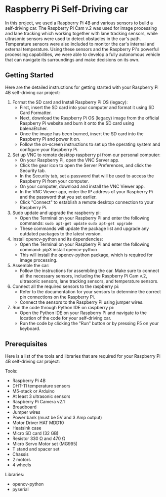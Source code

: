 # Raspberry Pi Self-Driving car

In this project, we used a Raspberry Pi 4B and various sensors to build a self-driving car. 
The Raspberry Pi Cam v.2 was used for image processing and lane tracking which working together with lane tracking sensors, while ultrasonic sensors were used to detect obstacles in the car's path. Temperature sensors were also included to monitor the car's internal and external temperature. Using these sensors and the Raspberry Pi's powerful processing capabilities, 
we were able to develop a fully autonomous vehicle that can navigate its surroundings and make decisions on its own.

## Getting Started
Here are the detailed instructions for getting started with your Raspberry Pi 4B self-driving car project:

1. Format the SD card and Install Raspberry Pi OS (legacy):
    * First, insert the SD card into your computer and format it using SD Card Formatter.
    * Next, download the Raspberry Pi OS (legacy) image from the official Raspberry Pi website and burn it onto the SD card       using balenaEtcher.
    * Once the image has been burned, insert the SD card into the Raspberry Pi and power it on.
    * Follow the on-screen instructions to set up the operating system and configure your Raspberry Pi.
2. Set up VNC to remote desktop raspberry pi from our personal computer:
    * On your Raspberry Pi, open the VNC Server app.
    * Click the gear icon to open the Server Preferences, and click the Security tab.
    * In the Security tab, set a password that will be used to access the Raspberry Pi from your computer.
    * On your computer, download and install the VNC Viewer app.
    * In the VNC Viewer app, enter the IP address of your Raspberry Pi and the password that you set earlier.
    * Click "Connect" to establish a remote desktop connection to your Raspberry Pi.
3. Sudo update and upgrade the raspberry pi:
    * Open the Terminal on your Raspberry Pi and enter the following commands:
          `sudo apt-get update`
          `sudo apt-get upgrade`
    * These commands will update the package list and upgrade any outdated packages to the latest version.
4. Install opencv-python and its dependencies:
    * Open the Terminal on your Raspberry Pi and enter the following command:
          pip3 install opencv-python
    * This will install the opencv-python package, which is required for image processing.
5. Assemble the car:
    * Follow the instructions for assembling the car. Make sure to connect all the necessary sensors, including the               Raspberry Pi Cam v.2, ultrasonic sensors, lane tracking sensors, and temperature sensors.
6. Connect all the required sensors to the raspberry pi:
    * Refer to the documentation for your sensors to determine the correct pin connections on the Raspberry Pi.
    * Connect the sensors to the Raspberry Pi using jumper wires.
7. Run the code through Python IDE on raspberry pi:
    * Open the Python IDE on your Raspberry Pi and navigate to the location of the code for your self-driving car.
    * Run the code by clicking the "Run" button or by pressing F5 on your keyboard.

## Prerequisites
Here is a list of the tools and libraries that are required for your Raspberry Pi 4B self-driving car project:

Tools:
* Raspberry Pi 4B
* DHT-11 temperature sensors
* M5-stack or Arduino
* At least 3 ultrasonic sensors
* Raspberry Pi Camera v2.1
* Breadboard
* Jumper wires
* Power bank (must be 5V and 3 Amp output)
* Motor Driver HAT MDD10
* Heatsink case
* Micro SD card (32 GB)
* Resistor 330 Ω and 470 Ω
* Micro Servo Motor set (MG995)
* T stand and spacer set
* Chassis
* 2 motors
* 4 wheels

Libraries:
* opencv-python
* pyserial
